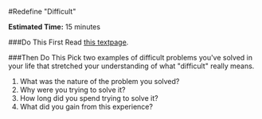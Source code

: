 #Redefine "Difficult"

**Estimated Time:** 15 minutes

###Do This First
Read [this textpage](https://github.com/christensenacademy/christensen-academy/blob/master/modules/learning/textpages/redefining-difficult.md).

###Then Do This
Pick two examples of difficult problems you've solved in your life that stretched your understanding of what "difficult" really means.

1. What was the nature of the problem you solved?
2. Why were you trying to solve it?
3. How long did you spend trying to solve it?
4. What did you gain from this experience?
